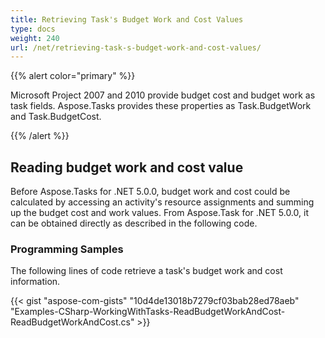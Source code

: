 ```yaml
---
title: Retrieving Task's Budget Work and Cost Values
type: docs
weight: 240
url: /net/retrieving-task-s-budget-work-and-cost-values/
---
```


{{% alert color="primary" %}} 

Microsoft Project 2007 and 2010 provide budget cost and budget work as task fields. Aspose.Tasks provides these properties as Task.BudgetWork and Task.BudgetCost.

{{% /alert %}} 
## **Reading budget work and cost value**
Before Aspose.Tasks for .NET 5.0.0, budget work and cost could be calculated by accessing an activity's resource assignments and summing up the budget cost and work values. From Aspose.Task for .NET 5.0.0, it can be obtained directly as described in the following code.
### **Programming Samples**
The following lines of code retrieve a task's budget work and cost information.

{{< gist "aspose-com-gists" "10d4de13018b7279cf03bab28ed78aeb" "Examples-CSharp-WorkingWithTasks-ReadBudgetWorkAndCost-ReadBudgetWorkAndCost.cs" >}}
